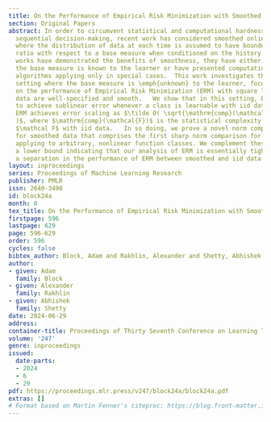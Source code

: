 ```yaml
---
title: On the Performance of Empirical Risk Minimization with Smoothed Data
section: Original Papers
abstract: In order to circumvent statistical and computational hardness results in
  sequential decision-making, recent work has considered smoothed online learning,
  where the distribution of data at each time is assumed to have bounded likeliehood
  ratio with respect to a base measure when conditioned on the history.   While previous
  works have demonstrated the benefits of smoothness, they have either assumed that
  the base measure is known to the learner or have presented computationally inefficient
  algorithms applying only in special cases.  This work investigates the more general
  setting where the base measure is \emph{unknown} to the learner, focusing in particular
  on the performance of Empirical Risk Minimization (ERM) with square loss when the
  data are well-specified and smooth.   We show that in this setting, ERM is able
  to achieve sublinear error whenever a class is learnable with iid data; in particular,
  ERM achieves error scaling as $\tilde O( \sqrt{\mathrm{comp}(\mathcal F) \cdot T}
  )$, where $\mathrm{comp}(\mathcal{F})$ is the statistical complexity of learning
  $\mathcal F$ with iid data.   In so doing, we prove a novel norm comparison bound
  for smoothed data that comprises the first sharp norm comparison for dependent data
  applying to arbitrary, nonlinear function classes. We complement these results with
  a lower bound indicating that our analysis of ERM is essentially tight, establishing
  a separation in the performance of ERM between smoothed and iid data.
layout: inproceedings
series: Proceedings of Machine Learning Research
publisher: PMLR
issn: 2640-3498
id: block24a
month: 0
tex_title: On the Performance of Empirical Risk Minimization with Smoothed Data
firstpage: 596
lastpage: 629
page: 596-629
order: 596
cycles: false
bibtex_author: Block, Adam and Rakhlin, Alexander and Shetty, Abhishek
author:
- given: Adam
  family: Block
- given: Alexander
  family: Rakhlin
- given: Abhishek
  family: Shetty
date: 2024-06-29
address:
container-title: Proceedings of Thirty Seventh Conference on Learning Theory
volume: '247'
genre: inproceedings
issued:
  date-parts:
  - 2024
  - 6
  - 29
pdf: https://proceedings.mlr.press/v247/block24a/block24a.pdf
extras: []
# Format based on Martin Fenner's citeproc: https://blog.front-matter.io/posts/citeproc-yaml-for-bibliographies/
---
```

